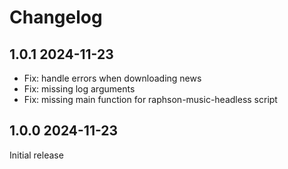 # Changelog

## 1.0.1 2024-11-23

* Fix: handle errors when downloading news
* Fix: missing log arguments
* Fix: missing main function for raphson-music-headless script

## 1.0.0 2024-11-23

Initial release
